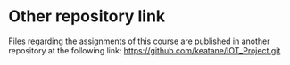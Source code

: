 # Other repository link

Files regarding the assignments of this course are published in another repository at the following link:
https://github.com/keatane/IOT_Project.git
